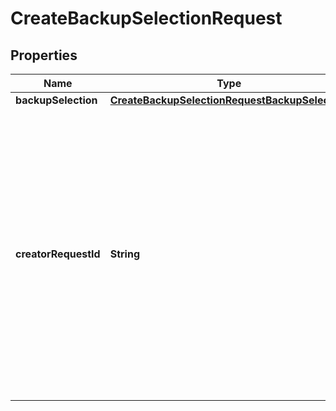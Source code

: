 

# CreateBackupSelectionRequest


## Properties

| Name | Type | Description | Notes |
|------------ | ------------- | ------------- | -------------|
|**backupSelection** | [**CreateBackupSelectionRequestBackupSelection**](CreateBackupSelectionRequestBackupSelection.md) |  |  |
|**creatorRequestId** | **String** | &lt;p&gt;A unique string that identifies the request and allows failed requests to be retried without the risk of running the operation twice. This parameter is optional.&lt;/p&gt; &lt;p&gt;If used, this parameter must contain 1 to 50 alphanumeric or &#39;-_.&#39; characters.&lt;/p&gt; |  [optional] |



